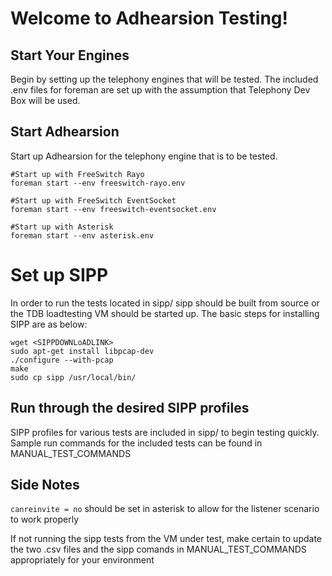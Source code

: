 # Welcome to Adhearsion Testing!

## Start Your Engines
Begin by setting up the telephony engines that will be tested. The included .env files for foreman are set up with the assumption that Telephony Dev Box will be used.

## Start Adhearsion
Start up Adhearsion for the telephony engine that is to be tested.

```
#Start up with FreeSwitch Rayo
foreman start --env freeswitch-rayo.env

#Start up with FreeSwitch EventSocket
foreman start --env freeswitch-eventsocket.env

#Start up with Asterisk
foreman start --env asterisk.env
```

# Set up SIPP

In order to run the tests located in sipp/ sipp should be built from source or the TDB loadtesting VM should be started up.  The basic steps for installing SIPP are as below:

```
wget <SIPPDOWNLoADLINK>
sudo apt-get install libpcap-dev
./configure --with-pcap
make
sudo cp sipp /usr/local/bin/
```

## Run through the desired SIPP profiles
SIPP profiles for various tests are included in sipp/ to begin testing quickly. Sample run commands for the included tests can be found in MANUAL_TEST_COMMANDS

## Side Notes ##
```canreinvite = no``` should be set in asterisk to allow for the listener scenario to work properly

If not running the sipp tests from the VM under test, make certain to update the two .csv files and the sipp comands in MANUAL_TEST_COMMANDS appropriately for your environment
